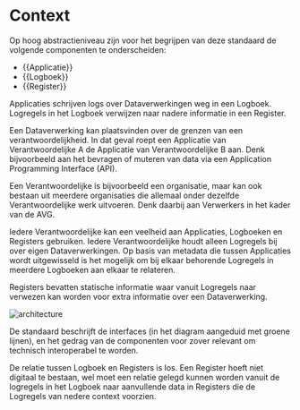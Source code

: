 # Context

Op hoog abstractieniveau zijn voor het begrijpen van deze standaard de volgende componenten te onderscheiden:

* {{Applicatie}}
* {{Logboek}}
* {{Register}}

Applicaties schrijven logs over Dataverwerkingen weg in een Logboek.
Logregels in het Logboek verwijzen naar nadere informatie in een Register.

Een Dataverwerking kan plaatsvinden over de grenzen van een verantwoordelijkheid. In dat geval roept een Applicatie van Verantwoordelijke A de Applicatie van Verantwoordelijke B aan. Denk bijvoorbeeld aan het bevragen of muteren van data via een Application Programming Interface (API).

Een Verantwoordelijke is bijvoorbeeld een organisatie, maar kan ook bestaan uit meerdere organisaties die allemaal onder dezelfde Verantwoordelijke werk uitvoeren. Denk daarbij aan Verwerkers in het kader van de AVG.

Iedere Verantwoordelijke kan een veelheid aan Applicaties, Logboeken en Registers gebruiken.
Iedere Verantwoordelijke houdt alleen Logregels bij over eigen Dataverwerkingen.
Op basis van metadata die tussen Applicaties wordt uitgewisseld is het mogelijk om bij elkaar behorende Logregels in meerdere Logboeken aan elkaar te relateren.

Registers bevatten statische informatie waar vanuit Logregels naar verwezen kan worden voor extra informatie over een Dataverwerking.

![architecture](diagrams/architecture-context.svg "Componenten in context")

De standaard beschrijft de interfaces (in het diagram aangeduid met groene lijnen), en het gedrag van de componenten voor zover relevant om technisch interoperabel te worden.

De relatie tussen Logboek en Registers is los. Een Register hoeft niet digitaal te bestaan, wel moet een relatie gelegd kunnen worden vanuit de logregels in het Logboek naar aanvullende data in Registers die de Logregels van nedere context voorzien.
